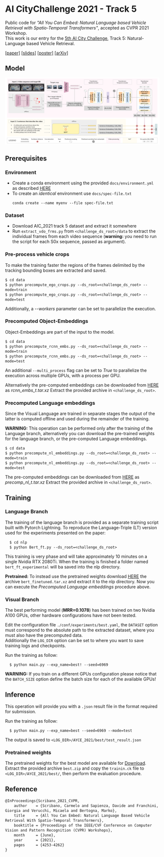 # AI CityChallenge 2021 - Track 5

Public code for _"All You Can Embed: Natural Language based Vehicle Retrieval with
Spatio-Temporal Transformers"_, accepted as CVPR 2021 Workshop.\
This work is our entry for the [5th AI City Challenge](https://www.aicitychallenge.org/), Track 5: Natural-Language based Vehicle Retrieval.

[[paper]](./docs/40-paper.pdf)   [[slides]](./docs/40-slides.pdf)    [[poster]](./docs/40-poster.pdf)    [[arXiv]](http://arxiv.org/abs/2106.10153)

## Model
![](./docs/architecture.png)

## Prerequisites

### Environment
* Create a conda environment using the provided `docs/environment.yml` as described [HERE](https://docs.conda.io/projects/conda/en/latest/user-guide/tasks/manage-environments.html#creating-an-environment-from-an-environment-yml-file)
* To create an *identical* environment use `docs/spec-file.txt`
  ```
  conda create --name myenv --file spec-file.txt
  ```
  
### Dataset
* Download AIC_2021 track 5 dataset and extract it somewhere
* Run `extract_vdo_frms.py` from `<challenge_ds_root>/data` to extract the individual frames from each video sequence
  (**warning:** you need to run the script for each S0x sequence, passed as argument).

### Pre-process vehicle crops
To make the training faster the regions of the frames delimited by the tracking bounding boxes are extracted and saved.

  ```
  $ cd data
  $ python precompute_ego_crops.py --ds_root=<challenge_ds_root> --mode=train
  $ python precompute_ego_crops.py --ds_root=<challenge_ds_root> --mode=test
  ```

Additionally, a *--workers* parameter can be set to parallelize the execution.

### Precomputed Object-Embeddings

Object-Embeddings are part of the input to the model.

  ```
  $ cd data
  $ python precompute_rcnn_embs.py --ds_root=<challenge_ds_root> --mode=train
  $ python precompute_rcnn_embs.py --ds_root=<challenge_ds_root> --mode=test
  ```

An additional `--multi_process` flag can be set to *True* to parallelize the execution across multiple GPUs,
with a process per GPU.

Alternatively the pre-computed embeddings can be downloaded from [HERE](https://drive.google.com/drive/folders/1Lo10Nrv4XMq8zPXKv_kFEyjgROMO-PW6?usp=sharing) as *rcnn_embs_t.tar.xz* Extract the provided archive in `<challenge_ds_root>`.

### Precomputed Language embeddings

Since the Visual Language are trained in separate stages the output of the latter is computed offline and used during the remainder of the training.

**WARNING:** This operation can be performed only after the training of the Language branch, alternatively you can download the pre-trained weights
for the language branch, or the pre-computed Language embeddings.

  ```
  $ cd data
  $ python precompute_nl_embeddings.py --ds_root=<challenge_ds_root> --mode=train
  $ python precompute_nl_embeddings.py --ds_root=<challenge_ds_root> --mode=test
  ```

The pre-computed embeddings can be downloaded from [HERE](https://drive.google.com/drive/folders/1Lo10Nrv4XMq8zPXKv_kFEyjgROMO-PW6?usp=sharing) as *precomp_nl_t.tar.xz* Extract the provided archive in `<challenge_ds_root>`.

## Training

### Language Branch

The training of the language branch is provided as a separate training script built with Pytorch Lightning.
To reproduce the Language-Triple (LT) version used for the experiments presented on the paper:

```
  $ cd nlp
  $ python Bert_ft.py --ds_root=<challenge_ds_root>
```

This training is very phase and will take approximately 10 minutes on a single Nvidia RTX 2080Ti.
When the training is finished a folder named `bert_ft_experimental` will ba saved into the nlp directory.

**Pretrained:** To instead use the pretrained weights download [HERE](https://drive.google.com/drive/folders/1Lo10Nrv4XMq8zPXKv_kFEyjgROMO-PW6?usp=sharing) the archive `bert_finetuned.tar.xz` and extract it to the nlp directory.
Now you can execute the *Precomputed Language embeddings* procedure above.

### Visual Branch

The best performing model (**MRR=0.1078**) has been trained on two Nvidia A100 GPUs, other hardware configurations have not been tested.

Edit the configuration file `./conf/experiments/best.yaml`, the `DATASET` option must correspond to the absolute path to the extracted dataset, where you must also have the precomputed data.\
Additionally the `LOG_DIR` option can be set to where you want to save training logs and checkpoints.

Run the training as follow:
```
  $ python main.py --exp_name=best! --seed=6969
```

**WARNING:** If you train on a different GPUs configuration please notice that the `BATCH_SIZE` option define the batch size for each of the available GPUs!

## Inference
This operation will provide you with a `.json` result file in the format required for submission. 

Run the training as follow:
```
  $ python main.py --exp_name=best --seed=6969 --mode=test
```

The output is saved to `<LOG_DIR>/AYCE_2021/best/test_result.json`

### Pretrained weights

The pretrained weights for the best model are available for [Download](https://drive.google.com/drive/folders/1Lo10Nrv4XMq8zPXKv_kFEyjgROMO-PW6?usp=sharing).
Extract the provided archive `best.zip` and copy the `trainin.ck` file to `<LOG_DIR>/AYCE_2021/best/`, then perform the evaluation procedure.


## Reference
```
@InProceedings{Scribano_2021_CVPR,
    author    = {Scribano, Carmelo and Sapienza, Davide and Franchini, Giorgia and Verucchi, Micaela and Bertogna, Marko},
    title     = {All You Can Embed: Natural Language Based Vehicle Retrieval With Spatio-Temporal Transformers},
    booktitle = {Proceedings of the IEEE/CVF Conference on Computer Vision and Pattern Recognition (CVPR) Workshops},
    month     = {June},
    year      = {2021},
    pages     = {4253-4262}
}
```
